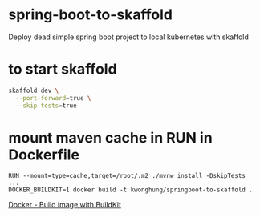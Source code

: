 # spring-boot-to-skaffold
Deploy dead simple spring boot project to local kubernetes with skaffold

# to start skaffold
```bash
skaffold dev \
  --port-forward=true \
  --skip-tests=true
```

# mount maven cache in RUN in Dockerfile
```
RUN --mount=type=cache,target=/root/.m2 ./mvnw install -DskipTests
...
DOCKER_BUILDKIT=1 docker build -t kwonghung/springboot-to-skaffold .
```
[Docker - Build image with BuildKit](https://docs.docker.com/develop/develop-images/build_enhancements/)

